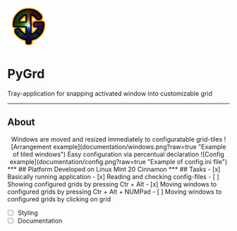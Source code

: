 ![Alt text](icons/PyGrd_96.png?raw=true "Title")
# PyGrd
Tray-application for snapping activated window into customizable grid
***
## About
<div align="center">
  Windows are moved and resized immediately to configuratable grid-tiles
  ![Arrangement example](documentation/windows.png?raw=true "Example of tiled windows")
  Easy configuration via percentual declaration
  ![Config example](documentation/config.png?raw=true "Example of config.ini file")
</div>
***
## Platform
Developed on Linux Mint 20 Cinnamon
***
## Tasks
- [x] Basically running application
- [x] Reading and checking config-files
- [ ] Showing configured grids by pressing Ctr + Alt
- [x] Moving windows to configured grids by pressing Ctr + Alt + NUMPad
- [ ] Moving windows to configured grids by clicking on grid

- [ ] Styling
- [ ] Documentation

